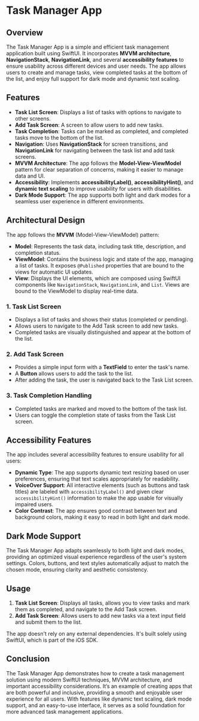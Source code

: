 # Task Manager App

## Overview

The Task Manager App is a simple and efficient task management application built using SwiftUI. It incorporates **MVVM architecture**, **NavigationStack**, **NavigationLink**, and several **accessibility features** to ensure usability across different devices and user needs. The app allows users to create and manage tasks, view completed tasks at the bottom of the list, and enjoy full support for dark mode and dynamic text scaling.

## Features

- **Task List Screen**: Displays a list of tasks with options to navigate to other screens.
- **Add Task Screen**: A screen to allow users to add new tasks.
- **Task Completion**: Tasks can be marked as completed, and completed tasks move to the bottom of the list.
- **Navigation**: Uses **NavigationStack** for screen transitions, and **NavigationLink** for navigating between the task list and add task screens.
- **MVVM Architecture**: The app follows the **Model-View-ViewModel** pattern for clear separation of concerns, making it easier to manage data and UI.
- **Accessibility**: Implements **accessibilityLabel()**, **accessibilityHint()**, and **dynamic text scaling** to improve usability for users with disabilities.
- **Dark Mode Support**: The app supports both light and dark modes for a seamless user experience in different environments.

## Architectural Design

The app follows the **MVVM** (Model-View-ViewModel) pattern:

- **Model**: Represents the task data, including task title, description, and completion status.
- **ViewModel**: Contains the business logic and state of the app, managing a list of tasks. It exposes `@Published` properties that are bound to the views for automatic UI updates.
- **View**: Displays the UI elements, which are composed using SwiftUI components like `NavigationStack`, `NavigationLink`, and `List`. Views are bound to the ViewModel to display real-time data.

### 1. Task List Screen

- Displays a list of tasks and shows their status (completed or pending).
- Allows users to navigate to the Add Task screen to add new tasks.
- Completed tasks are visually distinguished and appear at the bottom of the list.
  
### 2. Add Task Screen

- Provides a simple input form with a **TextField** to enter the task's name.
- A **Button** allows users to add the task to the list.
- After adding the task, the user is navigated back to the Task List screen.

### 3. Task Completion Handling

- Completed tasks are marked and moved to the bottom of the task list.
- Users can toggle the completion state of tasks from the Task List screen.

## Accessibility Features

The app includes several accessibility features to ensure usability for all users:

- **Dynamic Type**: The app supports dynamic text resizing based on user preferences, ensuring that text scales appropriately for readability.
- **VoiceOver Support**: All interactive elements (such as buttons and task titles) are labeled with `accessibilityLabel()` and given clear `accessibilityHint()` information to make the app usable for visually impaired users.
- **Color Contrast**: The app ensures good contrast between text and background colors, making it easy to read in both light and dark mode.

## Dark Mode Support

The Task Manager App adapts seamlessly to both light and dark modes, providing an optimized visual experience regardless of the user's system settings. Colors, buttons, and text styles automatically adjust to match the chosen mode, ensuring clarity and aesthetic consistency.

## Usage

1. **Task List Screen**: Displays all tasks, allows you to view tasks and mark them as completed, and navigate to the Add Task screen.
2. **Add Task Screen**: Allows users to add new tasks via a text input field and submit them to the list.

The app doesn't rely on any external dependencies. It's built solely using SwiftUI, which is part of the iOS SDK.

## Conclusion

The Task Manager App demonstrates how to create a task management solution using modern SwiftUI techniques, MVVM architecture, and important accessibility considerations. It’s an example of creating apps that are both powerful and inclusive, providing a smooth and enjoyable user experience for all users. With features like dynamic text scaling, dark mode support, and an easy-to-use interface, it serves as a solid foundation for more advanced task management applications. 
